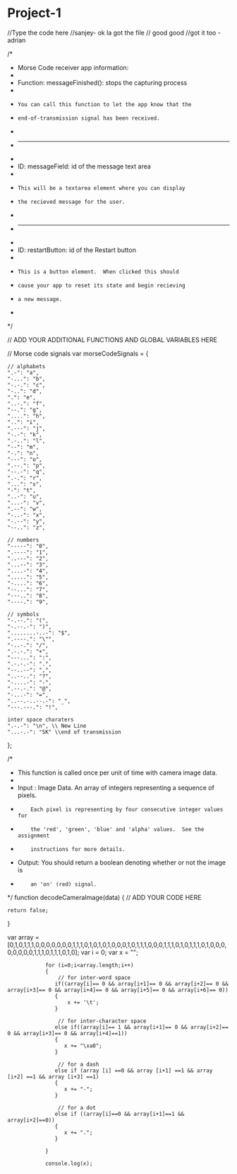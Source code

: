 # Project-1

//Type the code here
//sanjey- ok la got the file
// good good
//got it too -adrian


/*
 * Morse Code receiver app information:
 *
 * Function: messageFinished(): stops the capturing process
 *
 *     You can call this function to let the app know that the 
 *     end-of-transmission signal has been received.
 *
 * -------------------------------------------------------
 *
 * ID: messageField: id of the message text area
 *
 *     This will be a textarea element where you can display
 *     the recieved message for the user.
 * 
 * -------------------------------------------------------
 *
 * ID: restartButton: id of the Restart button
 *
 *     This is a button element.  When clicked this should 
 *     cause your app to reset its state and begin recieving
 *     a new message.
 *
 */


// ADD YOUR ADDITIONAL FUNCTIONS AND GLOBAL VARIABLES HERE

// Morse code signals
var morseCodeSignals = {

    // alphabets
    ".-": "a",
    "-...": "b",
    "-.-.": "c",
    "-..": "d",
    ".": "e",
    "..-.": "f",
    "--.": "g",
    "....": "h",
    "..": "i",
    ".---": "j",
    "-.-": "k",
    ".-..": "l",
    "--": "m",
    "-.": "n",
    "---": "o",
    ".--.": "p",
    "--.-": "q",
    ".-.": "r",
    "...": "s",
    "-": "t",
    "..-": "u",
    "...-": "v",
    ".--": "w",
    "-..-": "x",
    "-.--": "y",
    "--..": "z",
    
    // numbers
    "-----": "0",
    ".----": "1",
    "..---": "2",
    "...--": "3",
    "....-": "4",
    ".....": "5",
    "-....": "6",
    "--...": "7",
    "---..": "8",
    "----.": "9",
    
    // symbols
    "-.--.": "(",
    "-.--.-": ")",
    "........-..-": "$",
    ".----.": "\"",
    "-..-.": "/",
    ".-.-.": "+",
    "---...": ":",
    ".-.-.-": ".",
    "--..--": ",",
    "..--..": "?",
    "-....-": "-",
    ".--.-.": "@",
    "-...-": "=",
    "..--.-..--.-": "_",
    "---.---.": "!",
    
    inter space charaters
    ".-.-": "\n", \\ New Line
    "...-.-": "SK" \\end of transmission
};


/*
 * This function is called once per unit of time with camera image data.
 * 
 * Input : Image Data. An array of integers representing a sequence of pixels.
 *         Each pixel is representing by four consecutive integer values for 
 *         the 'red', 'green', 'blue' and 'alpha' values.  See the assignment
 *         instructions for more details.
 * Output: You should return a boolean denoting whether or not the image is 
 *         an 'on' (red) signal.
 */
function decodeCameraImage(data) {
    // ADD YOUR CODE HERE

    return false;
}

var array = [0,1,0,1,1,1,0,0,0,0,0,0,0,1,1,1,0,1,0,1,0,1,0,0,0,1,0,1,1,1,0,0,0,1,1,1,0,1,0,1,1,1,0,1,0,0,0,0,0,0,0,0,1,1,1,0,1,1,1,0,1,0];
                var i = 0;
                var x = "";
                
                for (i=0;i<array.length;i++)
                {
                    // for inter-word space
	               if((array[i]== 0 && array[i+1]== 0 && array[i+2]== 0 && array[i+3]== 0 && array[i+4]== 0 && array[i+5]== 0 && array[i+6]== 0))
	               {
                       x += '\t';
	               }
                    
		            // for inter-character space
	               else if((array[i]== 1 && array[i+1]== 0 && array[i+2]== 0 && array[i+3]== 0 && array[i+4]==1))
	               { 
		              x += "\xa0";
	               }
			
                    // for a dash
	               else if (array [i] ==0 && array [i+1] ==1 && array [i+2] ==1 && array [i+3] ==1)
	               {
		              x += "-";
	               }
			
                    // for a dot
	               else if ((array[i]==0 && array[i+1]==1 && array[i+2]==0))
	               {
		              x += ".";
	               }
	
                }

                console.log(x);
                


